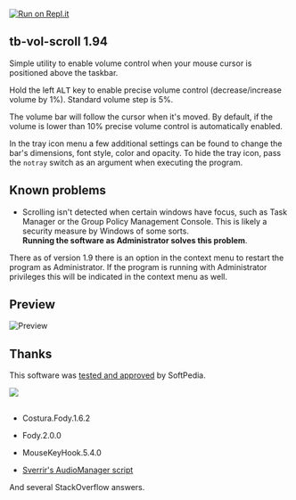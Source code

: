 [![Run on Repl.it](https://repl.it/badge/github/dvingerh/TbVolScroll)](https://repl.it/github/dvingerh/TbVolScroll) 
## tb-vol-scroll 1.94

Simple utility to enable volume control when your mouse cursor is positioned above the taskbar.

Hold the left <kbd>ALT</kbd> key to enable precise volume control (decrease/increase volume by 1%). Standard volume step is 5%.

The volume bar will follow the cursor when it's moved. By default, if the volume is lower than 10% precise volume control is automatically enabled.

In the tray icon menu a few additional settings can be found to change the bar's dimensions, font style, color and opacity. To hide the tray icon, pass the `notray` switch as an argument when executing the program.

## Known problems

- Scrolling isn't detected when certain windows have focus, such as Task Manager or the Group Policy Management Console. This is likely a security measure by Windows of some sorts.  
**Running the software as Administrator solves this problem**.

There as of version 1.9 there is an option in the context menu to restart the program as Administrator. If the program is running with Administrator privileges this will be indicated in the context menu as well.

## Preview

![Preview](https://github.com/dvingerh/tb-vol-scroll/blob/master/example.gif?raw=true)

## Thanks

This software was [tested and approved](https://www.softpedia.com/get/Multimedia/Audio/Other-AUDIO-Tools/TbVolScroll.shtml) by SoftPedia.

![](https://s1.softpedia-static.com/_img/sp100clean.png?1)  

##

- Costura.Fody.1.6.2

- Fody.2.0.0

- MouseKeyHook.5.4.0

- [Sverrir's AudioManager script](https://gist.github.com/sverrirs/d099b34b7f72bb4fb386)

And several StackOverflow answers.
